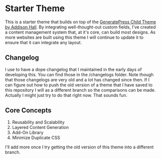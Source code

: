 # Starter Theme

This is a starter theme that builds on top of the [GeneratePress Child Theme by Addison Hall](https://github.com/addisonhall/generatepress-child "GitHub Link"). By integrating well-thought-out custom fields, I've created a content management system that, at it's core, can build most designs. As more websites are built using this theme I will continue to update it to ensure that it can integrate any layout.

## Changelog

I use to have a dope changelog that I maintained in the early days of developing this. You can find those in the /changelogs folder. Note though that those changelogs are very old and a lot has changed since then. If I can figure out how to push the old version of a theme that I have saved to this repository I will as a different branch so the comparisons can be made. Actually I might just try to do that right now. That sounds fun.

## Core Concepts

1. Reusability and Scalability
2. Layered Content Generation
3. Add-On Library
4. Minimize Duplicate CSS

I'll add more once I try getting the old version of this theme into a different branch.